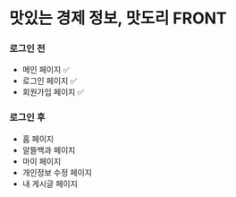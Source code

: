 # 맛있는 경제 정보, 맛도리 FRONT
### 로그인 전
* 메인 페이지  ✅
* 로그인 페이지 ✅
* 회원가입 페이지 ✅


### 로그인 후
* 홈 페이지
* 알뜰백과 페이지
* 마이 페이지
* 개인정보 수정 페이지
* 내 게시글 페이지
